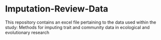 # Imputation-Review-Data
This repository contains an excel file pertaining to the data used within the study: Methods for imputing trait and community data in ecological and evolutionary research
